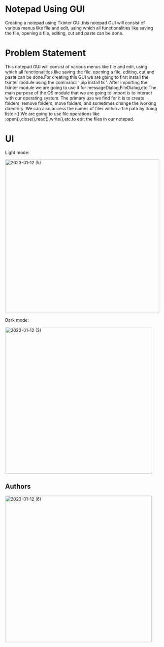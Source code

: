 
# Notepad Using GUI

Creating a notepad using Tkinter GUI,this notepad GUI will consist of
various menus like file and edit, using which all functionalities like saving
the file, opening a file, editing, cut and paste can be done.


# Problem Statement

This notepad GUI will consist of various menus like
file and edit, using which all functionalities like saving the file, opening a
file, editing, cut and paste can be done.For creating this GUI we are going
to first install the tkinter module using the command: ‘ pip install tk ’.
After importing the tkinter module we are going to use it for
messageDialog,FileDialog,etc.The main purpose of the OS module that we
are going to import is to interact with our operating system. The primary
use we find for it is to create folders, remove folders, move folders, and
sometimes change the working directory. We can also access the names of
files within a file path by doing listdir().We are going to use file operations
like :open(),close(),read(),write(),etc.to edit the files in our notepad.

# UI
Light mode:

<img width="500" alt="2023-01-12 (5)" src="https://user-images.githubusercontent.com/111975032/212048502-dbabbb8e-a717-4fb0-aaff-8bde3114da83.png">

Dark mode:

<img width="477" alt="2023-01-12 (3)" src="https://user-images.githubusercontent.com/111975032/212048050-2c264e9f-e60d-45e7-a896-cf94774798b0.png">



## Authors

<img width="476" alt="2023-01-12 (6)" src="https://user-images.githubusercontent.com/111975032/212050360-38e6c322-2f76-4253-a16a-f282cae10ba6.png">

